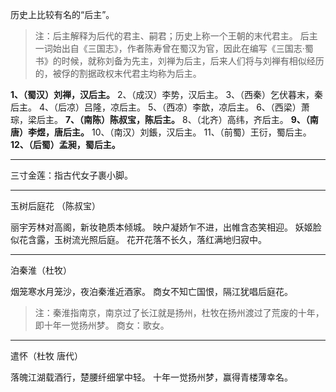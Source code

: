 <!--
 * @Author: your name
 * @Date: 2021-05-07 21:04:18
 * @LastEditTime: 2021-05-07 21:32:10
 * @LastEditors: Please set LastEditors
 * @Description: In User Settings Edit
 * @FilePath: \Learning-Computer-Science-Journey\Literature\词.md
-->
历史上比较有名的“后主”。
> 注：后主解释为后代的君主、嗣君；历史上称一个王朝的末代君主。  后主一词始出自《三国志》，作者陈寿曾在蜀汉为官，因此在编写《三国志·蜀书》的时候，就称刘备为先主，刘禅为后主，后来人们将与刘禅有相似经历的，被俘的割据政权末代君主均称为后主。

**1、（蜀汉）刘禅，汉后主。**
2、（成汉）李势，汉后主。
3、（西秦）乞伏暮末，秦后主。
4、（后凉）吕隆，凉后主。
5、（西凉）李歆，凉后主。
6、（西梁）萧琮，梁后主。
**7、（南陈）陈叔宝，陈后主。**
8、（北齐）高纬，齐后主。
**9、（南唐）李煜，唐后主。**
10、（南汉）刘鋹，汉后主。
11、（前蜀）王衍，蜀后主。
**12、（后蜀）孟昶，蜀后主。**

----------
三寸金莲：指古代女子裹小脚。

----------
玉树后庭花 （陈叔宝）

丽宇芳林对高阁，新妆艳质本倾城。
映户凝娇乍不进，出帷含态笑相迎。
妖姬脸似花含露，玉树流光照后庭。
花开花落不长久，落红满地归寂中。

----------

泊秦淮（杜牧）

烟笼寒水月笼沙，夜泊秦淮近酒家。
商女不知亡国恨，隔江犹唱后庭花。

> 注：秦淮指南京，南京过了长江就是扬州，杜牧在扬州渡过了荒废的十年，即十年一觉扬州梦。
> 商女：歌女。

----------
遣怀（杜牧 唐代）

落魄江湖载酒行，楚腰纤细掌中轻。
十年一觉扬州梦，赢得青楼薄幸名。
